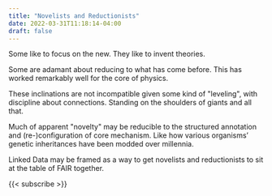 ```yaml
---
title: "Novelists and Reductionists"
date: 2022-03-31T11:18:14-04:00
draft: false
---
```


Some like to focus on the new. They like to invent theories.

Some are adamant about reducing to what has come before. This has worked remarkably well for the core of physics.

These inclinations are not incompatible given some kind of "leveling", with discipline about connections. Standing on the shoulders of giants and all that.

Much of apparent "novelty" may be reducible to the structured annotation and (re-)configuration of core mechanism. Like how various organisms’ genetic inheritances have been modded over millennia.

Linked Data may be framed as a way to get novelists and reductionists to sit at the table of FAIR together.

{{< subscribe >}}